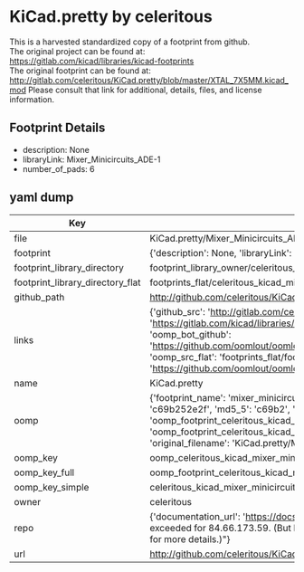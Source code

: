 # KiCad.pretty by celeritous  
This is a harvested standardized copy of a footprint from github.  
The original project can be found at:  
https://gitlab.com/kicad/libraries/kicad-footprints  
The original footprint can be found at:
http://gitlab.com/celeritous/KiCad.pretty/blob/master/XTAL_7X5MM.kicad_mod
Please consult that link for additional, details, files, and license information.  
## Footprint Details
* description: None  
* libraryLink: Mixer_Minicircuits_ADE-1  
* number_of_pads: 6  
## yaml dump  
| Key | Value |  
| --- | --- |  
| file | KiCad.pretty/Mixer_Minicircuits_ADE-1.kicad_mod |  
| footprint | {'description': None, 'libraryLink': 'Mixer_Minicircuits_ADE-1', 'number_of_pads': 6} |  
| footprint_library_directory | footprint_library_owner/celeritous_KiCad.pretty |  
| footprint_library_directory_flat | footprints_flat/celeritous_kicad_mixer_minicircuits_ade_1/working |  
| github_path | http://github.com/celeritous/KiCad.pretty/blob/master/Mixer_Minicircuits_ADE-1.kicad_mod |  
| links | {'github_src': 'http://gitlab.com/celeritous/KiCad.pretty/blob/master/XTAL_7X5MM.kicad_mod', 'github_src_repo': 'https://gitlab.com/kicad/libraries/kicad-footprints', 'oomp_bot': 'footprints/celeritous_kicad_mixer_minicircuits_ade_1/working', 'oomp_bot_github': 'https://github.com/oomlout/oomlout_oomp_footprint_bot/tree/main/footprints/celeritous_kicad_mixer_minicircuits_ade_1/working', 'oomp_src_flat': 'footprints_flat/footprints_flat/celeritous_kicad_mixer_minicircuits_ade_1/working', 'oomp_src_flat_github': 'https://github.com/oomlout/oomlout_oomp_footprint_src/tree/main/footprints_flat/celeritous_kicad_mixer_minicircuits_ade_1/working'} |  
| name | KiCad.pretty |  
| oomp | {'footprint_name': 'mixer_minicircuits_ade_1', 'library_name': 'kicad', 'md5': 'c69b252e2f755a5203623c60ff4fcce2', 'md5_10': 'c69b252e2f', 'md5_5': 'c69b2', 'md5_6': 'c69b25', 'oomp_key': 'oomp_celeritous_kicad_mixer_minicircuits_ade_1', 'oomp_key_extra': 'oomp_footprint_celeritous_kicad_mixer_minicircuits_ade_1', 'oomp_key_full': 'oomp_footprint_celeritous_kicad_mixer_minicircuits_ade_1_c69b25', 'oomp_key_simple': 'celeritous_kicad_mixer_minicircuits_ade_1', 'original_filename': 'KiCad.pretty/Mixer_Minicircuits_ADE-1.kicad_mod', 'owner_name': 'celeritous'} |  
| oomp_key | oomp_celeritous_kicad_mixer_minicircuits_ade_1 |  
| oomp_key_full | oomp_footprint_celeritous_kicad_mixer_minicircuits_ade_1 |  
| oomp_key_simple | celeritous_kicad_mixer_minicircuits_ade_1 |  
| owner | celeritous |  
| repo | {'documentation_url': 'https://docs.github.com/rest/overview/resources-in-the-rest-api#rate-limiting', 'message': "API rate limit exceeded for 84.66.173.59. (But here's the good news: Authenticated requests get a higher rate limit. Check out the documentation for more details.)"} |  
| url | http://github.com/celeritous/KiCad.pretty |  

